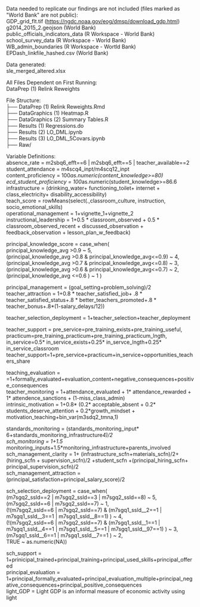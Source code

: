 Data needed to replicate our findings are not included (files marked as "World Bank" are not public):  
GDP_grid_flt.tif (https://ngdc.noaa.gov/eog/dmsp/download_gdp.html)  
g2014_2015_2.geojson (World Bank)   
public_officials_indicators_data (R Workspace - World Bank)  
school_survey_data (R Workspace - World Bank)  
WB_admin_boundaries (R Workspace - Wortld Bank)   
EPDash_linkfile_hashed.csv (World Bank)  

Data generated:  
sle_merged_altered.xlsx

All Files Dependent on First Running:  
DataPrep (1) Relink Reweights


File Structure:  
├── DataPrep (1) Relink Reweights.Rmd          
├── DataGraphics (1) Heatmap.R     		  		           
├── DataGraphics (2) Summary Tables.R     	   
├── Results (1) Regressions.do     		  		    
├── Results (2) LO_DML.ipynb    				
├── Results (3) LO_DML_5Covars.ipynb    		
├── Raw/     						  				 

Variable Definitions:  
absence_rate = m2sbq6_efft==6 | m2sbq6_efft==5 |  teacher_available==2  
student_attendance = m4scq4_inpt/m4scq12_inpt   
content_proficiency = 100*as.numeric(content_knowledge>=80)  
ecd_student_proficiency = 100*as.numeric(student_knowledge>=86.6  
infrastructure = (drinking_water+ functioning_toilet+ internet + class_electricity+ disability_accessibility)  
teach_score = rowMeans(select(.,classroom_culture, instruction, socio_emotional_skills)  
operational_management = 1+vignette_1+vignette_2  
instructional_leadership = 1+0.5 * classroom_observed + 0.5 * classroom_observed_recent + discussed_observation + feedback_observation + lesson_plan_w_feedback)  

principal_knowledge_score = case_when(  
principal_knowledge_avg >0.9 ~ 5,  
(principal_knowledge_avg >0.8 & principal_knowledge_avg<=0.9) ~ 4,  
(principal_knowledge_avg >0.7 & principal_knowledge_avg<=0.8) ~ 3,  
(principal_knowledge_avg >0.6 & principal_knowledge_avg<=0.7) ~ 2,  
(principal_knowledge_avg <=0.6 ) ~ 1  )  

principal_management = (goal_setting+problem_solving)/2  
teacher_attraction = 1+0.8 * teacher_satisfied_job+ .8 * teacher_satisfied_status+.8 * better_teachers_promoted+.8 * teacher_bonus+.8*(1-salary_delays/12))  

teacher_selection_deployment = 1+teacher_selection+teacher_deployment  

teacher_support = pre_service=pre_training_exists+pre_training_useful,  
practicum=pre_training_practicum+pre_training_practicum_lngth,  
in_service=0.5* in_service_exists+0.25* in_servce_lngth+0.25* in_service_classroom  
teacher_support=1+pre_service+practicum+in_service+opportunities_teachers_share  

teaching_evaluation = =1+formally_evaluated+evaluation_content+negative_consequences+positive_consequences  
teacher_monitoring = 1+attendance_evaluated + 1* attendance_rewarded + 1* attendence_sanctions + (1-miss_class_admin)  
intrinsic_motivation = 1+0.8* (0.2* acceptable_absent + 0.2* students_deserve_attention + 0.2*growth_mindset + motivation_teaching+bin_var(m3sdq2_tmna,1)  

standards_monitoring = (standards_monitoring_input* 6+standards_monitoring_infrastructure*4)/2  
sch_monitoring = 1+1.5* monitoring_inputs+1.5*monitoring_infrastructure+parents_involved  
sch_management_clarity = 1+ (infrastructure_scfn+materials_scfn)/2+ (hiring_scfn + supervision_scfn)/2 +student_scfn +(principal_hiring_scfn+ principal_supervision_scfn)/2  
sch_management_attraction = (principal_satisfaction+principal_salary_score)/2  

sch_selection_deployment = case_when(  
    (m7sgq2_ssld==2 | m7sgq2_ssld==3 | m7sgq2_ssld==8) ~ 5,  
    (m7sgq2_ssld==6 | m7sgq2_ssld==7) ~ 1,  
    (!(m7sgq2_ssld==6 | m7sgq2_ssld==7) & (m7sgq1_ssld__2==1 | m7sgq1_ssld__3==1 | m7sgq1_ssld__8==1) ) ~ 4,  
    (!(m7sgq2_ssld==6 | m7sgq2_ssld==7) & (m7sgq1_ssld__1==1 | m7sgq1_ssld__4==1 | m7sgq1_ssld__5==1 | m7sgq1_ssld__97==1) ) ~ 3,  
    (m7sgq1_ssld__6==1 | m7sgq1_ssld__7==1 ) ~ 2,   
    TRUE ~ as.numeric(NA))  
    
sch_support = 1+prinicipal_trained+principal_training+principal_used_skills+principal_offered  
principal_evaluation = 1+principal_formally_evaluated+principal_evaluation_multiple+principal_negative_consequences+principal_positive_consequences  
light_GDP = Light GDP is an informal measure of economic activity using light  
